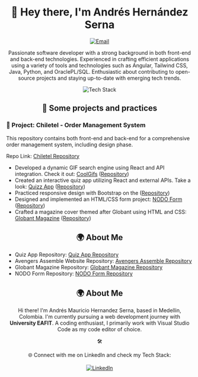 <div align="center">
  <h1>👋 Hey there, I'm Andrés Hernández Serna</h1>
</div>

<p align="center">
  <a href="mailto:mauricioserna123@gmail.com">
    <img src="https://img.shields.io/badge/Email-mauricioserna123%40gmail.com-blue?style=for-the-badge&logo=gmail" alt="Email">
  </a>
</p>

<p align="center">
  Passionate software developer with a strong background in both front-end and back-end technologies. Experienced in crafting efficient applications using a variety of tools and technologies such as Angular, Tailwind CSS, Java, Python, and OraclePL/SQL. Enthusiastic about contributing to open-source projects and staying up-to-date with emerging tech trends.
</p>

<div align="center"> <!-- Agregamos un contenedor para centrar la imagen -->
  <img src="https://res.cloudinary.com/dciwzdk4j/image/upload/v1693498075/techstack_qytlq6.gif" alt="Tech Stack">
</div>

<h2 align="center">🚀 Some projects and practices</h2>

<div>
  <h3>🔧 Project: Chiletel - Order Management System</h3>
  <p>This repository contains both front-end and back-end for a comprehensive order management system, including design phase.</p>
  <p>Repo Link: <a href="https://github.com/andreshserna/chiletel">Chiletel Repository</a></p>
</div>
</div>

- Developed a dynamic GIF search engine using React and API integration. Check it out: [CoolGifs](https://coolgifsapp.netlify.app/) ([Repository](https://github.com/yourusername/coolgifs-repo))
- Created an interactive quiz app utilizing React and external APIs. Take a look: [Quizz App](https://quizzapp-andreshserna.netlify.app/) ([Repository](https://github.com/andreshserna/quizapp-main))
- Practiced responsive design with Bootstrap on the ([Repository](https://github.com/andreshserna/AvengersAssemble-Website))
- Designed and implemented an HTML/CSS form project: [NODO Form](https://andreshserna.github.io/Form-for-NODO/) ([Repository](https://github.com/andreshserna/Form-for-NODO))
- Crafted a magazine cover themed after Globant using HTML and CSS: [Globant Magazine](https://andreshserna.github.io/Magazine-cover-of-Globant/) ([Repository](https://github.com/andreshserna/Magazine-cover-of-Globant))

<h2 align="center">🌍 About Me</h2>

- Quiz App Repository: [Quiz App Repository](https://github.com/andreshserna/quizapp-main)
- Avengers Assemble Website Repository: [Avengers Assemble Repository](https://github.com/andreshserna/AvengersAssemble-Website)
- Globant Magazine Repository: [Globant Magazine Repository](https://github.com/andreshserna/Magazine-cover-of-Globant)
- NODO Form Repository: [NODO Form Repository](https://github.com/andreshserna/Form-for-NODO)


<h2 align="center">🌍 About Me</h2>


<p align="center">
  Hi there! I'm Andrés Mauricio Hernandez Serna, based in Medellin, Colombia. I'm currently pursuing a web development journey with <strong>University EAFIT</strong>. A coding enthusiast, I primarily work with Visual Studio Code as my code editor of choice.
</p>

<p align="center">
  🛠️ 
</p>

<p align="center">
  🌐 Connect with me on LinkedIn and check my Tech Stack:
  <br><br>
  <a href="https://www.linkedin.com/in/andres-hernandez-serna-front-end-developer" target="_blank">
    <img src="https://img.shields.io/badge/LinkedIn-Andr%C3%A9s%20Hern%C3%A1ndez%20Serna-blue?style=for-the-badge&logo=linkedin" alt="LinkedIn">
  </a>
</p>
